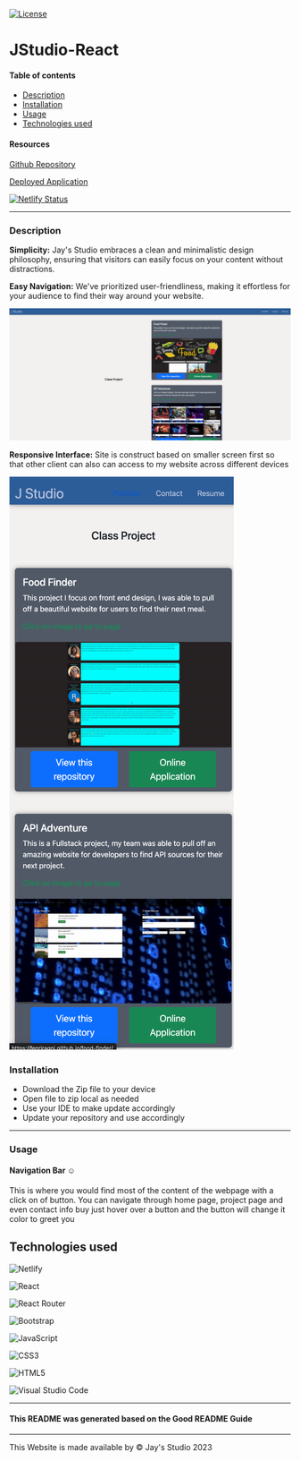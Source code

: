 
[![License](https://img.shields.io/badge/License-BSD_2--Clause-orange.svg)](https://opensource.org/licenses/BSD-2-Clause)



# JStudio-React




#### Table of contents
* [Description](#description)
* [Installation](#installation)
* [Usage](#usage)
* [Technologies used](#technologies-used)

#### Resources

[Github Repository](https://github.com/Truecoding4life/JStudio-React)

[Deployed Application](https://main--j-studio-rjs.netlify.app/)

[![Netlify Status](https://api.netlify.com/api/v1/badges/2a3c7a65-1603-40f0-ba4c-8c591b83bffe/deploy-status)](https://app.netlify.com/sites/j-studio-rjs/deploys)


---

### Description
**Simplicity:** Jay's Studio embraces a clean and minimalistic design philosophy, ensuring that visitors can easily focus on your content without distractions.

**Easy Navigation:** We've prioritized user-friendliness, making it effortless for your audience to find their way around your website.

![Home button](./assets/application.png)



**Responsive Interface:** Site is construct based on smaller screen first so that other client can also can access to my website across different devices

![phone screen](./src/assets/phonescreen.png)





### Installation
-  Download the Zip file to your device
- Open file to zip local as needed
- Use your IDE to make update accordingly
- Update your repository and use accordingly


---

### Usage

#### Navigation Bar ☺︎
This is where you would find most of the content of the webpage with a click on of button. You can navigate through home page, project page and even contact info buy just hover over a button and the button will change it color to greet you 






## Technologies used

![Netlify](https://img.shields.io/badge/netlify-%23000000.svg?style=for-the-badge&logo=netlify&logoColor=#00C7B7)

![React](https://img.shields.io/badge/react-%2320232a.svg?style=for-the-badge&logo=react&logoColor=%2361DAFB)

![React Router](https://img.shields.io/badge/React_Router-CA4245?style=for-the-badge&logo=react-router&logoColor=white)

![Bootstrap](https://img.shields.io/badge/bootstrap-%238511FA.svg?style=for-the-badge&logo=bootstrap&logoColor=white)

![JavaScript](https://img.shields.io/badge/javascript-%23323330.svg?style=for-the-badge&logo=javascript&logoColor=%23F7DF1E)

![CSS3](https://img.shields.io/badge/css3-%231572B6.svg?style=for-the-badge&logo=css3&logoColor=white)

![HTML5](https://img.shields.io/badge/html5-%23E34F26.svg?style=for-the-badge&logo=html5&logoColor=white)


![Visual Studio Code](https://img.shields.io/badge/Visual%20Studio%20Code-0078d7.svg?style=for-the-badge&logo=visual-studio-code&logoColor=white)

---

#### This README was generated based on the Good README Guide


---


This Website is made available by © Jay's Studio 2023